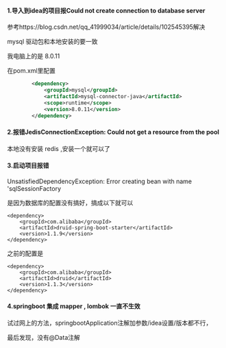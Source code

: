 #### 1.导入到idea的项目报Could not create connection to database server

参考https://blog.csdn.net/qq_41999034/article/details/102545395解决

mysql 驱动包和本地安装的要一致

我电脑上的是 8.0.11

在pom.xml里配置

```xml
        <dependency>
            <groupId>mysql</groupId>
            <artifactId>mysql-connector-java</artifactId>
            <scope>runtime</scope>
            <version>8.0.11</version>
        </dependency>
```

#### 2.报错JedisConnectionException: Could not get a resource from the pool

本地没有安装 redis ,安装一个就可以了

#### 3.启动项目报错 

UnsatisfiedDependencyException: Error creating bean with name 'sqlSessionFactory

是因为数据库的配置没有搞好，搞成以下就可以

```
<dependency>
    <groupId>com.alibaba</groupId>
    <artifactId>druid-spring-boot-starter</artifactId>
    <version>1.1.9</version>
</dependency>
```

之前的配置是 

```
<dependency>
    <groupId>com.alibaba</groupId>
    <artifactId>druid</artifactId>
    <version>1.1.3</version>
</dependency>
```

#### 4.springboot 集成 mapper , lombok 一直不生效

试过网上的方法，springbootApplication注解加参数/idea设置/版本都不行，

最后发现，没有@Data注解

